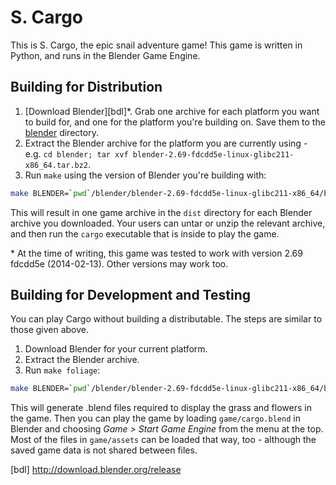 # S. Cargo

This is S. Cargo, the epic snail adventure game! This game is written in Python, and runs in the Blender Game Engine.

## Building for Distribution

1. [Download Blender][bdl]\*. Grab one archive for each platform you want to build for, and one for the platform you're building on. Save them to the [blender](blender) directory.
1. Extract the Blender archive for the platform you are currently using - e.g. `cd blender; tar xvf blender-2.69-fdcdd5e-linux-glibc211-x86_64.tar.bz2`.
1. Run `make` using the version of Blender you're building with:

```bash
make BLENDER=`pwd`/blender/blender-2.69-fdcdd5e-linux-glibc211-x86_64/blender
```

This will result in one game archive in the `dist` directory for each Blender archive you downloaded. Your users can untar or unzip the relevant archive, and then run the `cargo` executable that is inside to play the game.

\* At the time of writing, this game was tested to work with version 2.69 fdcdd5e (2014-02-13). Other versions may work too.

## Building for Development and Testing

You can play Cargo without building a distributable. The steps are similar to those given above.

1. Download Blender for your current platform.
1. Extract the Blender archive.
1. Run `make foliage`:

```bash
make BLENDER=`pwd`/blender/blender-2.69-fdcdd5e-linux-glibc211-x86_64/blender foliage
```

This will generate .blend files required to display the grass and flowers in the game. Then you can play the game by loading `game/cargo.blend` in Blender and choosing *Game > Start Game Engine* from the menu at the top. Most of the files in `game/assets` can be loaded that way, too - although the saved game data is not shared between files.

[bdl] http://download.blender.org/release
